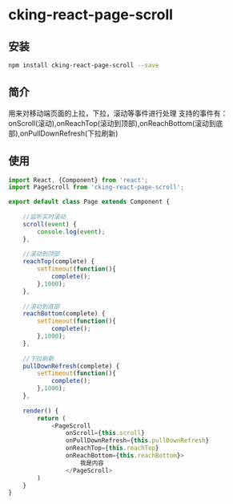 # cking-react-page-scroll

## 安装

```bash
npm install cking-react-page-scroll --save
```

## 简介
用来对移动端页面的上拉，下拉，滚动等事件进行处理
支持的事件有：onScroll(滚动),onReachTop(滚动到顶部),onReachBottom(滚动到底部),onPullDownRefresh(下拉刷新)

## 使用

```javascript
import React, {Component} from 'react';
import PageScroll from 'cking-react-page-scroll';

export default class Page extends Component {
    
    //监听实时滚动
    scroll(event) {
        console.log(event);
    },
    
    //滚动到顶部
    reachTop(complete) {
        setTimeout(function(){
            complete();
        },1000);
    },
    
    //滚动到底部
    reachBottom(complete) {
        setTimeout(function(){
            complete();
        },1000);
    },
    
    //下拉刷新
    pullDownRefresh(complete) {
        setTimeout(function(){
            complete();
        },1000);
    },
    
    render() {
        return (
            <PageScroll
                onScroll={this.scroll}
                onPullDownRefresh={this.pullDownRefresh}
                onReachTop={this.reachTop}
                onReachBottom={this.reachBottom}>
                    我是内容
                </PageScroll>
        )
    }
}

```
